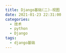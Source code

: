 ```yaml
---
title: Django基础(二)-视图
date: 2021-01-23 22:31:00
categories:
  - 技术
  - python
  - Django
tags:
  - django基础
---
```

